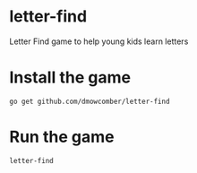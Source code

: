 # letter-find
Letter Find game to help young kids learn letters

# Install the game
`go get github.com/dmowcomber/letter-find`

# Run the game
`letter-find`
